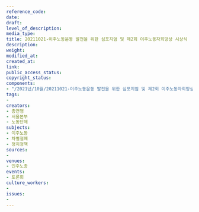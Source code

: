 ```yaml
---
reference_code: 
date: 
draft: 
level_of_description: 
media_type: 
title: 20211021-이주노동운동 발전을 위한 심포지엄 및 제2회 이주노동자희망상 시상식
description: 
weight: 
modified_at: 
created_at: 
link: 
public_access_status: 
copyright_status: 
components:
- "/2021년/10월/20211021-이주노동운동 발전을 위한 심포지엄 및 제2회 이주노동자희망상 시상식/_5D40003.jpg"
tags:
- 
creators:
- 총연맹
- 서울본부
- 노동단체
subjects:
- 이주노동
- 차별철폐
- 정치정책
sources:
- 
venues:
- 민주노총
events:
- 토론회
culture_workers:
- 
issues:
- 
---
```

